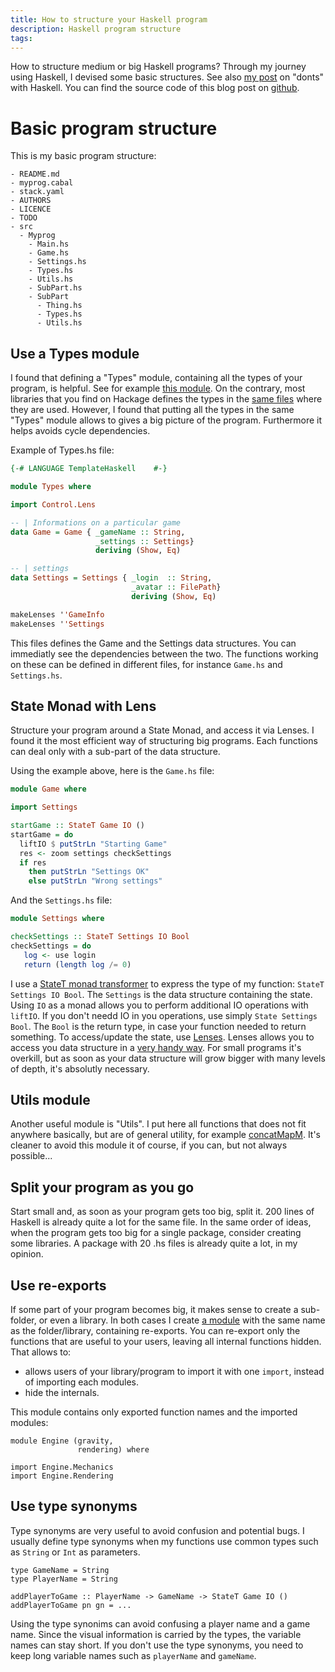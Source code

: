 ```yaml
---
title: How to structure your Haskell program 
description: Haskell program structure 
tags: 
---
```


How to structure medium or big Haskell programs?
Through my journey using Haskell, I devised some basic structures.
See also [my post](2016-08-06-Haskell-hard.html) on "donts" with Haskell.
You can find the source code of this blog post on [github](https://github.com/cdupont/haskell-program-structure).

Basic program structure
=======================

This is my basic program structure:

```
- README.md
- myprog.cabal
- stack.yaml
- AUTHORS
- LICENCE
- TODO
- src
  - Myprog
    - Main.hs
    - Game.hs
    - Settings.hs
    - Types.hs
    - Utils.hs
    - SubPart.hs
    - SubPart
      - Thing.hs
      - Types.hs
      - Utils.hs
```

Use a Types module
------------------

I found that defining a "Types" module, containing all the types of your program, is helpful.
See for example [this module](https://github.com/cdupont/Nomyx/blob/master/Nomyx-Language/src/Nomyx/Language/Types.hs).
On the contrary, most libraries that you find on Hackage defines the types in the [same files](https://hackage.haskell.org/package/base-4.9.0.0/docs/Data-Maybe.html) where they are used.
However, I found that putting all the types in the same "Types" module allows to gives a big picture of the program.
Furthermore it helps avoids cycle dependencies.

Example of Types.hs file:
```haskell
{-# LANGUAGE TemplateHaskell    #-}

module Types where

import Control.Lens

-- | Informations on a particular game 
data Game = Game { _gameName :: String,
                   _settings :: Settings}
                   deriving (Show, Eq)

-- | settings
data Settings = Settings { _login  :: String, 
                           _avatar :: FilePath}
                           deriving (Show, Eq)

makeLenses ''GameInfo
makeLenses ''Settings
```

This files defines the Game and the Settings data structures.
You can immediatly see the dependencies between the two.
The functions working on these can be defined in different files, for instance `Game.hs` and `Settings.hs`.
 

State Monad with Lens
---------------------

Structure your program around a State Monad, and access it via Lenses.
I found it the most efficient way of structuring big programs.
Each functions can deal only with a sub-part of the data structure.

Using the example above, here is the `Game.hs` file:

```haskell
module Game where

import Settings

startGame :: StateT Game IO ()
startGame = do
  liftIO $ putStrLn "Starting Game"
  res <- zoom settings checkSettings
  if res 
    then putStrLn "Settings OK"
    else putStrLn "Wrong settings"
```

And the `Settings.hs` file:
```haskell
module Settings where

checkSettings :: StateT Settings IO Bool
checkSettings = do
   log <- use login
   return (length log /= 0)
```

I use a [StateT monad transformer](https://hackage.haskell.org/package/mtl-2.2.1/docs/Control-Monad-State-Lazy.html) to express the type of my function: `StateT Settings IO Bool`.
The `Settings` is the data structure containing the state. 
Using `IO` as a monad allows you to perform additional IO operations with `liftIO`.
If you don't needd IO in you operations, use simply `State Settings Bool`.
The `Bool` is the return type, in case your function needed to return something.
To access/update the state, use [Lenses](https://github.com/ekmett/lens/wiki/Operators).
Lenses allows you to access you data structure in a [very handy way](http://www.haskellforall.com/2013/05/program-imperatively-using-haskell.html).
For small programs it's overkill, but as soon as your data structure will grow bigger with many levels of depth, it's absolutly necessary.


Utils module
------------

Another useful module is "Utils".
I put here all functions that does not fit anywhere basically, but are of general utility, for example [concatMapM](https://github.com/cdupont/Nomyx/blob/master/Nomyx-Language/src/Nomyx/Language/Utils.hs).
It's cleaner to avoid this module it of course, if you can, but not always possible...

Split your program as you go
----------------------------

Start small and, as soon as your program gets too big, split it.
200 lines of Haskell is already quite a lot for the same file.
In the same order of ideas, when the program gets too big for a single package, consider creating some libraries.
A package with 20 .hs files is already quite a lot, in my opinion.


Use re-exports
--------------

If some part of your program becomes big, it makes sense to create a sub-folder, or even a library.
In both cases I create [a module](ihttps://github.com/cdupont/Nomyx/blob/master/Nomyx-Core/src/Nomyx/Core/Engine.hs) with the same name as the folder/library, containing re-exports.
You can re-export only the functions that are useful to your users, leaving all internal functions hidden.
That allows to:

- allows users of your library/program to import it with one `import`, instead of importing each modules.
- hide the internals.

This module contains only exported function names and the imported modules:
```
module Engine (gravity,
               rendering) where

import Engine.Mechanics
import Engine.Rendering
```

Use type synonyms
-----------------

Type synonyms are very useful to avoid confusion and potential bugs.
I usually define type synonyms when my functions use common types such as `String` or `Int` as parameters.

```
type GameName = String
type PlayerName = String

addPlayerToGame :: PlayerName -> GameName -> StateT Game IO ()
addPlayerToGame pn gn = ...
```
Using the type synonims can avoid confusing a player name and a game name.
Since the visual information is carried by the types, the variable names can stay short.
If you don't use the type synonyms, you need to keep long variable names such as `playerName` and `gameName`.


